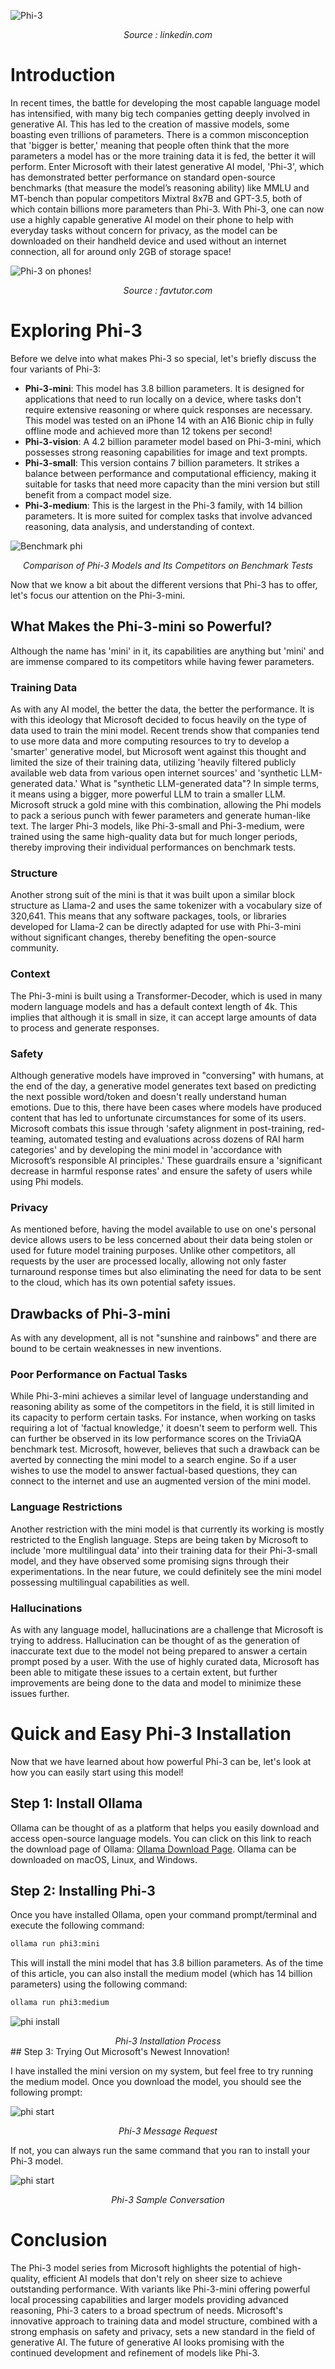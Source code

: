 ![Phi-3](https://media.licdn.com/dms/image/D4D12AQE-07X1ijhiFg/article-cover_image-shrink_600_2000/0/1716483690066?e=2147483647&v=beta&t=BCGKUC2qkoFhLOJQ8pFNZvSBjW0ELbrNYj0vRn14kyE)
<div align="center" ><i>Source : linkedin.com</i></div>

# Introduction

In recent times, the battle for developing the most capable language model has intensified, with many big tech companies getting deeply involved in generative AI. This has led to the creation of massive models, some boasting even trillions of parameters. There is a common misconception that 'bigger is better,' meaning that people often think that the more parameters a model has or the more training data it is fed, the better it will perform. Enter Microsoft with their latest generative AI model, 'Phi-3', which has demonstrated better performance on standard open-source benchmarks (that measure the model’s reasoning ability) like MMLU and MT-bench than popular competitors Mixtral 8x7B and GPT-3.5, both of which contain billions more parameters than Phi-3. With Phi-3, one can now use a highly capable generative AI model on their phone to help with everyday tasks without concern for privacy, as the model can be downloaded on their handheld device and used without an internet connection, all for around only 2GB of storage space!

![Phi-3 on phones!](https://favtutor.com/articles/wp-content/uploads/2024/04/Microsoft-Phi-3-LLM-for-Phones.jpg)
<div align="center" ><i>Source : favtutor.com</i></div>

# Exploring Phi-3

Before we delve into what makes Phi-3 so special, let's briefly discuss the four variants of Phi-3:

- **Phi-3-mini**: This model has 3.8 billion parameters. It is designed for applications that need to run locally on a device, where tasks don't require extensive reasoning or where quick responses are necessary. This model was tested on an iPhone 14 with an A16 Bionic chip in fully offline mode and achieved more than 12 tokens per second!
- **Phi-3-vision**: A 4.2 billion parameter model based on Phi-3-mini, which possesses strong reasoning capabilities for image and text prompts.
- **Phi-3-small**: This version contains 7 billion parameters. It strikes a balance between performance and computational efficiency, making it suitable for tasks that need more capacity than the mini version but still benefit from a compact model size.
- **Phi-3-medium**: This is the largest in the Phi-3 family, with 14 billion parameters. It is more suited for complex tasks that involve advanced reasoning, data analysis, and understanding of context.

![Benchmark phi](https://cdn.jsdelivr.net/gh/data-community-of-practice/AI-Graph-Obsidian@main/img/benchmark-phi-tarun.png)
<div align="center" ><i>Comparison of Phi-3 Models and Its Competitors on Benchmark Tests</i></div>

Now that we know a bit about the different versions that Phi-3 has to offer, let's focus our attention on the Phi-3-mini.

## What Makes the Phi-3-mini so Powerful?

Although the name has 'mini' in it, its capabilities are anything but 'mini' and are immense compared to its competitors while having fewer parameters.
### Training Data

As with any AI model, the better the data, the better the performance. It is with this ideology that Microsoft decided to focus heavily on the type of data used to train the mini model. Recent trends show that companies tend to use more data and more computing resources to try to develop a 'smarter' generative model, but Microsoft went against this thought and limited the size of their training data, utilizing 'heavily filtered publicly available web data from various open internet sources' and 'synthetic LLM-generated data.' What is "synthetic LLM-generated data"? In simple terms, it means using a bigger, more powerful LLM to train a smaller LLM. Microsoft struck a gold mine with this combination, allowing the Phi models to pack a serious punch with fewer parameters and generate human-like text. The larger Phi-3 models, like Phi-3-small and Phi-3-medium, were trained using the same high-quality data but for much longer periods, thereby improving their individual performances on benchmark tests.
### Structure

Another strong suit of the mini is that it was built upon a similar block structure as Llama-2 and uses the same tokenizer with a vocabulary size of 320,641. This means that any software packages, tools, or libraries developed for Llama-2 can be directly adapted for use with Phi-3-mini without significant changes, thereby benefiting the open-source community.
### Context

The Phi-3-mini is built using a Transformer-Decoder, which is used in many modern language models and has a default context length of 4k. This implies that although it is small in size, it can accept large amounts of data to process and generate responses.
### Safety

Although generative models have improved in "conversing" with humans, at the end of the day, a generative model generates text based on predicting the next possible word/token and doesn't really understand human emotions. Due to this, there have been cases where models have produced content that has led to unfortunate circumstances for some of its users. Microsoft combats this issue through 'safety alignment in post-training, red-teaming, automated testing and evaluations across dozens of RAI harm categories' and by developing the mini model in 'accordance with Microsoft’s responsible AI principles.' These guardrails ensure a 'significant decrease in harmful response rates' and ensure the safety of users while using Phi models.
### Privacy

As mentioned before, having the model available to use on one's personal device allows users to be less concerned about their data being stolen or used for future model training purposes. Unlike other competitors, all requests by the user are processed locally, allowing not only faster turnaround response times but also eliminating the need for data to be sent to the cloud, which has its own potential safety issues.

## Drawbacks of Phi-3-mini

As with any development, all is not "sunshine and rainbows" and there are bound to be certain weaknesses in new inventions.
### Poor Performance on Factual Tasks

While Phi-3-mini achieves a similar level of language understanding and reasoning ability as some of the competitors in the field, it is still limited in its capacity to perform certain tasks. For instance, when working on tasks requiring a lot of 'factual knowledge,' it doesn't seem to perform well. This can further be observed in its low performance scores on the TriviaQA benchmark test. Microsoft, however, believes that such a drawback can be averted by connecting the mini model to a search engine. So if a user wishes to use the model to answer factual-based questions, they can connect to the internet and use an augmented version of the mini model.
### Language Restrictions

Another restriction with the mini model is that currently its working is mostly restricted to the English language. Steps are being taken by Microsoft to include 'more multilingual data' into their training data for their Phi-3-small model, and they have observed some promising signs through their experimentations. In the near future, we could definitely see the mini model possessing multilingual capabilities as well.
### Hallucinations

As with any language model, hallucinations are a challenge that Microsoft is trying to address. Hallucination can be thought of as the generation of inaccurate text due to the model not being prepared to answer a certain prompt posed by a user. With the use of highly curated data, Microsoft has been able to mitigate these issues to a certain extent, but further improvements are being done to the data and model to minimize these issues further.

# Quick and Easy Phi-3 Installation

Now that we have learned about how powerful Phi-3 can be, let's look at how you can easily start using this model!
## Step 1: Install Ollama

Ollama can be thought of as a platform that helps you easily download and access open-source language models. You can click on this link to reach the download page of Ollama: [Ollama Download Page](https://ollama.com/download). Ollama can be downloaded on macOS, Linux, and Windows.
## Step 2: Installing Phi-3

Once you have installed Ollama, open your command prompt/terminal and execute the following command:

```bash
ollama run phi3:mini
```

This will install the mini model that has 3.8 billion parameters. As of the time of this article, you can also install the medium model (which has 14 billion parameters) using the following command:

```bash
ollama run phi3:medium
```

![phi install](https://cdn.jsdelivr.net/gh/data-community-of-practice/AI-Graph-Obsidian@main/img/ollama-install-tarun.png)
<div align="center" ><i>Phi-3 Installation Process</i></div>
## Step 3: Trying Out Microsoft's Newest Innovation!

I have installed the mini version on my system, but feel free to try running the medium model. Once you download the model, you should see the following prompt:

![phi start](https://cdn.jsdelivr.net/gh/data-community-of-practice/AI-Graph-Obsidian@main/img/start-ollama-tarun.png)
<div align="center" ><i>Phi-3 Message Request</i></div>

If not, you can always run the same command that you ran to install your Phi-3 model.

![phi start](https://cdn.jsdelivr.net/gh/data-community-of-practice/AI-Graph-Obsidian@main/img/convo-phi-tarun.png)
<div align="center" ><i>Phi-3 Sample Conversation</i></div>

# Conclusion

The Phi-3 model series from Microsoft highlights the potential of high-quality, efficient AI models that don't rely on sheer size to achieve outstanding performance. With variants like Phi-3-mini offering powerful local processing capabilities and larger models providing advanced reasoning, Phi-3 caters to a broad spectrum of needs. Microsoft's innovative approach to training data and model structure, combined with a strong emphasis on safety and privacy, sets a new standard in the field of generative AI. The future of generative AI looks promising with the continued development and refinement of models like Phi-3.